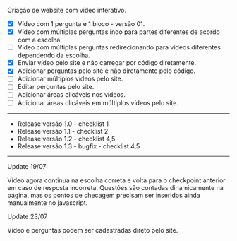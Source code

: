 Criação de website com vídeo interativo.

- [x] Vídeo com 1 pergunta e 1 bloco - versão 01.
- [x] Vídeo com múltiplas perguntas indo para partes diferentes de acordo com a escolha.
- [ ] Vídeo com múltiplas perguntas redirecionando para vídeos diferentes dependendo da escolha.
- [X] Enviar vídeo pelo site e não carregar por código diretamente.
- [X] Adicionar perguntas pelo site e não diretamente pelo código.
- [ ] Adicionar múltiplos vídeos pelo site.
- [ ] Editar perguntas pelo site.
- [ ] Adicionar áreas clicáveis nos vídeos.
- [ ] Adicionar áreas clicáveis em múltiplos vídeos pelo site.
_____________________________________________________________________

- Release versão 1.0 - checklist 1
- Release versão 1.1 - checklist 2
- Release versão 1.2 - checklist 4,5
- Release versão 1.3 - bugfix - checklist 4,5
______________________________________________________________________

Update 19/07:

Vídeo agora continua na escolha correta e volta para o checkpoint anterior em caso de resposta incorreta.
Questões são contadas dinamicamente na página, mas os pontos de checagem precisam ser inseridos ainda manualmente no javascript.

Update 23/07

Vídeo e perguntas podem ser cadastradas direto pelo site.